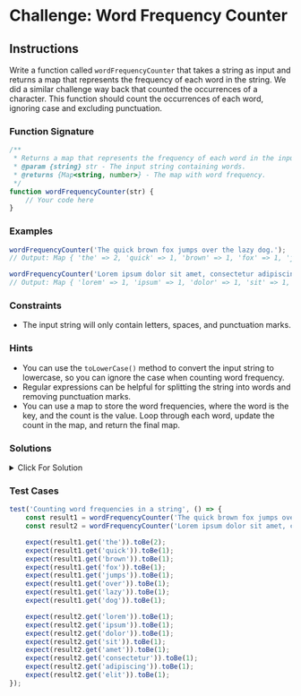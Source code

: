 # Challenge: Word Frequency Counter

## Instructions

Write a function called `wordFrequencyCounter` that takes a string as input and returns a map that represents the frequency of each word in the string. We did a similar challenge way back that counted the occurrences of a character. This function should count the occurrences of each word, ignoring case and excluding punctuation.

### Function Signature

```js
/**
 * Returns a map that represents the frequency of each word in the input string.
 * @param {string} str - The input string containing words.
 * @returns {Map<string, number>} - The map with word frequency.
 */
function wordFrequencyCounter(str) {
    // Your code here
}
```

### Examples

```js
wordFrequencyCounter('The quick brown fox jumps over the lazy dog.');
// Output: Map { 'the' => 2, 'quick' => 1, 'brown' => 1, 'fox' => 1, 'jumps' => 1, 'over' => 1, 'lazy' => 1, 'dog' => 1 }

wordFrequencyCounter('Lorem ipsum dolor sit amet, consectetur adipiscing elit.');
// Output: Map { 'lorem' => 1, 'ipsum' => 1, 'dolor' => 1, 'sit' => 1, 'amet' => 1, 'consectetur' => 1, 'adipiscing' => 1, 'elit' => 1 }
```

### Constraints

-   The input string will only contain letters, spaces, and punctuation marks.

### Hints

-   You can use the `toLowerCase()` method to convert the input string to lowercase, so you can ignore the case when counting word frequency.
-   Regular expressions can be helpful for splitting the string into words and removing punctuation marks.
-   You can use a map to store the word frequencies, where the word is the key, and the count is the value. Loop through each word, update the count in the map, and return the final map.

### Solutions

<details>
  <summary>Click For Solution</summary>

```js
function wordFrequencyCounter(str) {
    // Convert the string to lowercase and split it into an array of words
    const words = str.toLowerCase().split(/\W+/);

    // Create an empty map to store word frequencies
    const wordFrequency = new Map();

    // Loop through each word in the array
    for (const word of words) {
        // Ignore empty strings (caused by multiple spaces or punctuation marks)
        if (word === '') continue;

        // If the word is already in the map, increment its frequency
        if (wordFrequency.has(word)) {
            wordFrequency.set(word, wordFrequency.get(word) + 1);
        } else {
            // If the word is not in the map, add it with a frequency of 1
            wordFrequency.set(word, 1);
        }
    }

    return wordFrequency;
}
```

### Explanation

-   Create a variable `words` to store the lowercase version of the input string, split into an array of words. The regular expression `/W+/` matches one or more non-word characters, which includes spaces and punctuation marks. This will split the string into an array of words, ignoring spaces and punctuation marks.

-   Create an empty `Map` called `wordFrequency` to store the word frequencies.

-   Iterate through each word in the array. If the word is an empty string (which can be caused by multiple spaces or punctuation marks), skip it using `continue`. Otherwise, we check if the word is already in the map.
-   If it is, we increment its frequency by 1. If it's not in the map, we add it to the map with a frequency of 1.
-   Return the `wordFrequency` map, which contains the frequency of each word in the input string.

</details>

### Test Cases

```js
test('Counting word frequencies in a string', () => {
    const result1 = wordFrequencyCounter('The quick brown fox jumps over the lazy dog.');
    const result2 = wordFrequencyCounter('Lorem ipsum dolor sit amet, consectetur adipiscing elit.');

    expect(result1.get('the')).toBe(2);
    expect(result1.get('quick')).toBe(1);
    expect(result1.get('brown')).toBe(1);
    expect(result1.get('fox')).toBe(1);
    expect(result1.get('jumps')).toBe(1);
    expect(result1.get('over')).toBe(1);
    expect(result1.get('lazy')).toBe(1);
    expect(result1.get('dog')).toBe(1);

    expect(result2.get('lorem')).toBe(1);
    expect(result2.get('ipsum')).toBe(1);
    expect(result2.get('dolor')).toBe(1);
    expect(result2.get('sit')).toBe(1);
    expect(result2.get('amet')).toBe(1);
    expect(result2.get('consectetur')).toBe(1);
    expect(result2.get('adipiscing')).toBe(1);
    expect(result2.get('elit')).toBe(1);
});
```
